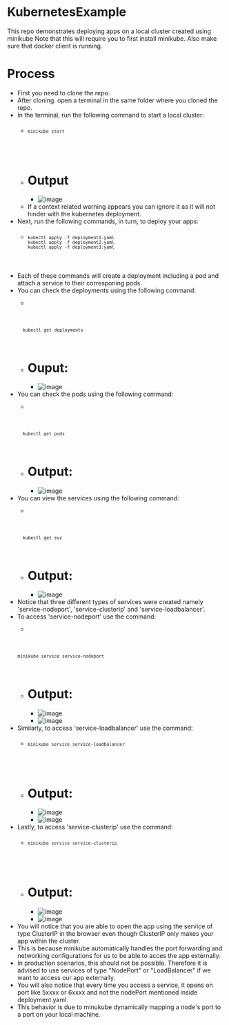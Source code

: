 # KubernetesExample
This repo demonstrates deploying apps on a local cluster created using minikube
Note that this will require you to first install minikube.
Also make sure that docker client is running.

# Process
+ First you need to clone the repo.
+ After cloning. open a terminal in the same folder where you cloned the repo.
+ In the terminal, run the following command to start a local cluster:
  - <code><pre>
    ```
    minikube start
    ```
  </pre></code>
  - # Output
    - ![image](https://github.com/MuhammadAli68/KubernetesExample/assets/57432644/7a1380db-a78f-4c50-93d0-99c4ef025523)
  - If a context related warning appears you can ignore it as it will not hinder with the kubernetes deployment.
+ Next, run the following commands, in turn, to deploy your apps:
  - <code><pre>
    ```
    kubectl apply -f deployment1.yaml
    kubectl apply -f deployment2.yaml
    kubectl apply -f deployment3.yaml
    ```
  </pre></code>
+ Each of these commands will create a deployment including a pod and attach a service to their corresponing pods.
+ You can check the deployments using the following command:
  - <code><pre>
  ```
    kubectl get deployments
  ```
  </pre></code>
  - # Ouput:
    - ![image](https://github.com/MuhammadAli68/KubernetesExample/assets/57432644/11e1eb3c-a212-4f16-8ae9-12342d5b7315)
+ You can check the pods using the following command:
  - <code><pre>
  ```
    kubectl get pods
  ```
  </pre></code>
  - # Output:
    - ![image](https://github.com/MuhammadAli68/KubernetesExample/assets/57432644/1ca70bdd-20e5-4a72-8c77-f38c5cd9072d)
+ You can view the services using the following command:
  - <code><pre>
  ```
    kubectl get svc
  ```
  </pre></code>
  - # Output:
    - ![image](https://github.com/MuhammadAli68/KubernetesExample/assets/57432644/7433cf7c-e7ba-4f38-9eee-b7e5a30caf2a)
+ Notice that three different types of services were created namely 'service-nodeport', 'service-clusterip' and 'service-loadbalancer'.
+ To access 'service-nodeport' use the command:
    - <code><pre>
    ```
    minikube service service-nodeport
    ```
  </pre></code> 
  - # Output:
    - ![image](https://github.com/MuhammadAli68/KubernetesExample/assets/57432644/577fb5cd-6e49-4ba1-bc13-b4ef7d4ed69b)
    - ![image](https://github.com/MuhammadAli68/KubernetesExample/assets/57432644/615d2e0a-ed42-4590-a98b-3ce13e26a39a)
+ Similarly, to access 'service-loadbalancer' use the command:
  - <code><pre>
    ```
    minikube service service-loadbalancer
    ```
  </pre></code>  
  - # Output:
    - ![image](https://github.com/MuhammadAli68/KubernetesExample/assets/57432644/915876bb-67d3-43ca-8537-071feaed1fad)
    - ![image](https://github.com/MuhammadAli68/KubernetesExample/assets/57432644/7494c0b2-31aa-4e6b-8b72-a6389e059e5b)
+ Lastly, to access 'service-clusterip' use the command:
  - <code><pre>
    ```
    minikube service service-clusterip
    ```
  </pre></code>  
  - # Output:
    - ![image](https://github.com/MuhammadAli68/KubernetesExample/assets/57432644/cb7a35cc-9b12-4d6c-9a59-d75223645683)
    - ![image](https://github.com/MuhammadAli68/KubernetesExample/assets/57432644/2a4b03ca-d1b3-4092-8415-12e1fac4a05d)
+ You will notice that you are able to open the app using the service of type ClusterIP in the browser even though ClusterIP only makes your app within the cluster.
+ This is because minikube automatically handles the port forwarding and networking configurations for us to be able to acces the app externally.
+ In production scenarios, this should not be possible. Therefore it is advised to use services of type "NodePort" or "LoadBalancer" if we want to access our app externally.
+ You will also notice that every time you access a service, it opens on port like 5xxxx or 6xxxx and not the nodePort mentioned inside deployment.yaml.
+ This behavior is due to minukube dynamically mapping a node's port to a port on your local machine.

